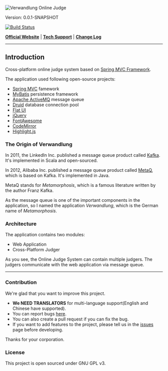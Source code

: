![Verwandlung Online Judge](https://raw.githubusercontent.com/zjhzxhz/voj/master/web/src/main/webapp/assets/img/logo.png)

Version: 0.0.1-SNAPSHOT

[![Build Status](https://travis-ci.org/zjhzxhz/voj.png?branch=master)](https://travis-ci.org/zjhzxhz/voj)

[**Official Website**](#) | 
[**Tech Support**](http://zjhzxhz.com) |
[**Change Log**](#)

---

## Introduction

Cross-platform online judge system based on [Spring MVC Framework](http://spring.io).

The application used following open-source projects:

 - [Spring MVC](http://spring.io) famework
 - [MyBatis](https://mybatis.github.io/mybatis-3/index.html) persistence framework
 - [Apache ActiveMQ](http://activemq.apache.org/) message queue
 - [Druid](https://github.com/alibaba/druid/) database connection pool
 - [Flat UI](http://flat-ui.com)
 - [jQuery](http://jquery.com)
 - [FontAwesome](http://fontawesome.io)
 - [CodeMirror](http://codemirror.net)
 - [Highlight.js](https://highlightjs.org/)

### The Origin of Verwandlung

In 2011, the LinkedIn Inc. published a message queue product called [Kafka](http://kafka.apache.org/). It's implemented in Scala and open-sourced.

In 2012, Alibaba Inc. published a message queue product called [MetaQ](https://github.com/killme2008/Metamorphosis), which is based on Kafka. It's implemented in Java.

MetaQ stands for *Metamorphosis*, which is a famous literature written by the author Franz Kafka.

As the message queue is one of the important components in the application, so I named the application *Verwandlung*, which is the German name of *Metamorphosis*.

### Architecture

The application contains two modules:

- Web Application
- Cross-Platform Judger

As you see, the Online Judge System can contain multiple judgers. The judgers communicate with the web application via message queue.

---

### Contribution

We're glad that you want to improve this project. 

- **We NEED TRANSLATORS** for multi-language support(English and Chinese have supported).
- You can report bugs [here](https://github.com/zjhzxhz/voj/issues).
- You can also create a pull request if you can fix the bug.
- If you want to add features to the project, please tell us in the [issues](https://github.com/zjhzxhz/voj/issues) page before developing.

Thanks for your corporation.

### License

This project is open sourced under GNU GPL v3.
